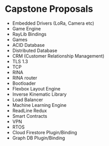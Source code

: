 # Capstone Proposals

- Embedded Drivers (LoRa, Camera etc)
- Game Engine
- RayLib Bindings
- Games
- ACID Database
- Distributed Database
- CRM (Customer Relationship Management)
- TLS 1.3
- TCP
- RINA
- RINA router
- Bootloader
- Flexbox Layout Engine
- Inverse Kinematic Library
- Load Balancer
- Machine Learning Engine
- ReadLine Redux
- Smart Contracts
- VPN
- RTOS
- Cloud Firestore Plugin/Binding
- Graph DB Plugin/Binding
